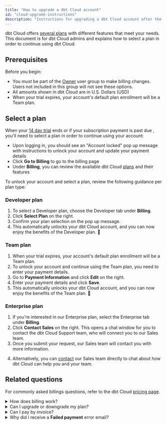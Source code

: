 ```yaml
---
title: "How to upgrade a dbt Cloud account"
id: "cloud-upgrade-instructions"
description: "Instructions for upgrading a dbt Cloud account after the trial ends."
---
```


dbt Cloud offers [several plans](https://www.getdbt.com/pricing/) with different features that meet your needs. This document is for dbt Cloud admins and explains how to select a plan in order to continue using dbt Cloud. 

## Prerequisites 

Before you begin: 
- You _must_ be part of the [Owner](/docs/cloud/manage-access/self-service-permissions) user group to make billing changes. Users not included in this group will not see these options.
- All amounts shown in dbt Cloud are in U.S. Dollars (USD)   
- When your trial expires, your account's default plan enrollment will be a Team plan.



## Select a plan 
When your [14 day trial](https://www.getdbt.com/signup/) ends or if your subscription payment is past due , you'll need to select a plan in order to continue using your account:

- Upon logging in, you should see an "Account locked" pop up message with instructions to unlock your account and update your payment details
- Click **Go to Billing** to go to the billing page
- Under **Billing**, you can review the available dbt Cloud [plans](https://www.getdbt.com/pricing/) and their features


To unlock your account and select a plan, review the following guidance per plan type:

### Developer plan

1. To select a Developer plan, choose the Developer tab under **Billing**. 
2. Click **Select Plan** on the right. 
3. Confirm your plan selection on the pop up message. 
4. This automatically unlocks your dbt Cloud account, and you can now enjoy the benefits of the Developer plan. 🎉

<Lightbox src="/img/docs/dbt-cloud/downgrade-dev-flow.gif"/>

### Team plan

1. When your trial expires, your account's default plan enrollment will be a Team plan. 
2. To unlock your account and continue using the Team plan, you need to enter your payment details. 
3. Go to **Payment Information** and click **Edit** on the right.
4. Enter your payment details and click **Save**.
5. This automatically unlocks your dbt Cloud account, and you can now enjoy the benefits of the Team plan. 🎉

<Lightbox src="/img/docs/dbt-cloud/trial-team-flow.gif"/>

### Enterprise plan

1. If you're interested in our Enterprise plan, select the Enterprise tab under **Billing**.
2. Click **Contact Sales** on the right. This opens a chat window for you to contact the dbt Cloud Support team, who will connect you to our Sales team.
3. Once you submit your request, our Sales team will contact you with more information. 

<Lightbox src="/img/docs/dbt-cloud/enterprise-upgrade.gif"/>

4. Alternatively, you can [contact](https://www.getdbt.com/contact/) our Sales team directly to chat about how dbt Cloud can help you and your team. 

## Related questions

For commonly asked billings questions, refer to the dbt Cloud [pricing page](https://www.getdbt.com/pricing/).

<details>
  <summary>How does billing work?</summary>

  Team plans are billed monthly on the credit card used to sign up, based on <a href="/docs/cloud/billing">developer seat count and usage</a>. You’ll also be sent a monthly receipt to the billing email of your choice. You can change any billing information in your <b>Account Settings</b> &gt; <b>Billing page</b>.

  Enterprise plan customers are billed annually based on the number of developer seats, as well as any additional services + features in your chosen plan.

</details>
<details>
  <summary>Can I upgrade or downgrade my plan?</summary>
  
  Yes, you can upgrade or downgrade at any time. Account Owners can access their dedicated billing section via the account settings page.
    
  If you’re not sure which plan is right for you, get in touch and we’ll be happy to help you find one that fits your needs.

</details>
<details>
  <summary>Can I pay by invoice?</summary>
  
  Currently, dbt Cloud Team plan payments must be made with a credit card, and by default they will be billed monthly based on the number of <a href="/docs/cloud/billing">developer seats and usage</a>.
  
  We don’t have any plans to do invoicing for Team plan accounts in the near future, but we do currently support invoices for companies on the dbt Cloud Enterprise plan. Feel free to <a href="https://www.getdbt.com/contact/">contact</a> us to build your Enterprise pricing plan.

</details>
<details>
  <summary>Why did I receive a <b>Failed payment</b> error email?</summary>
  
  This means we were unable to charge the credit card you have on file, or you have not provided an updated card for payment. If you're a current account owner with a card on file, contact your credit card issuer to inquire as to why your card was declined or update the credit card on your account.

  Your Account Owner can update payment details in the <b>Account Settings</b> -> <b>Billing</b> page. Click <b>Edit</b> next to your card details, double check your information is up-to-date, and we'll give it another go at the next billing run.

</details>
